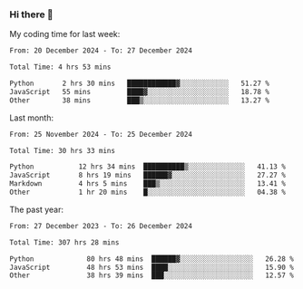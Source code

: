 ### Hi there 👋

My coding time for last week:

<!--START_SECTION:week-->

```txt
From: 20 December 2024 - To: 27 December 2024

Total Time: 4 hrs 53 mins

Python       2 hrs 30 mins   ████████████▓░░░░░░░░░░░░   51.27 %
JavaScript   55 mins         ████▓░░░░░░░░░░░░░░░░░░░░   18.78 %
Other        38 mins         ███▒░░░░░░░░░░░░░░░░░░░░░   13.27 %
```

<!--END_SECTION:week-->

Last month:

<!--START_SECTION:month-->

```txt
From: 25 November 2024 - To: 25 December 2024

Total Time: 30 hrs 33 mins

Python           12 hrs 34 mins  ██████████▒░░░░░░░░░░░░░░   41.13 %
JavaScript       8 hrs 19 mins   ██████▓░░░░░░░░░░░░░░░░░░   27.27 %
Markdown         4 hrs 5 mins    ███▒░░░░░░░░░░░░░░░░░░░░░   13.41 %
Other            1 hr 20 mins    █░░░░░░░░░░░░░░░░░░░░░░░░   04.38 %
```

<!--END_SECTION:month-->

The past year:

<!--START_SECTION:year-->

```txt
From: 27 December 2023 - To: 26 December 2024

Total Time: 307 hrs 28 mins

Python             80 hrs 48 mins  ██████▓░░░░░░░░░░░░░░░░░░   26.28 %
JavaScript         48 hrs 53 mins  ████░░░░░░░░░░░░░░░░░░░░░   15.90 %
Other              38 hrs 39 mins  ███░░░░░░░░░░░░░░░░░░░░░░   12.57 %
```

<!--END_SECTION:year-->
